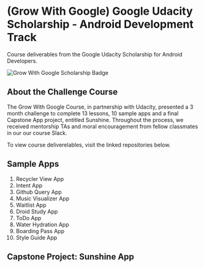 # (Grow With Google) Google Udacity Scholarship - Android Development Track
Course deliverables from the Google Udacity Scholarship for Android Developers.

![Grow With Google Scholarship Badge](http://bsft.io/x/qej8cn?uid=41c82f6d-b119-4efd-96d1-bdd6d12d0d04&mid=71bc16dc-ecd8-4745-84dd-b637289091e0&txnid=47d38ef5-bd0a-4e05-b0e9-385b572f8bd1) <!-- .element height="350px" width="350px" -->

## About the Challenge Course
The Grow With Google Course, in partnership with Udacity, presented a 3 month challenge to complete 13 lessons, 10 sample apps and a final Capstone App project, entitled Sunshine. Throughout the process, we received mentorship TAs and moral encouragement from fellow classmates in our our course Slack.

To view course deliverelables, visit the linked repositories below.


## Sample Apps
1.  Recycler View App
2.  Intent App
3.  Github Query App
4.  Music Visualizer App
5.  Waitlist App
6.  Droid Study App
7.  ToDo App
8.  Water Hydration App
9.  Boarding Pass App
10. Style Guide App

## Capstone Project: Sunshine App
